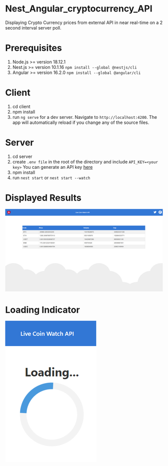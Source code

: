 # Nest_Angular_cryptocurrency_API
Displaying Crypto Currency prices from external API in near real-time on a 2 second interval server poll.
# Prerequisites
1. Node.js >= version 18.12.1
2. Nest.js >= version 10.1.16 `npm install --global @nestjs/cli`
3. Angular >= version 16.2.0 `npm install --global @angular/cli`
# Client
1. cd client
2. npm install
3. run `ng serve` for a dev server. Navigate to `http://localhost:4200`. The app will automatically reload if you change any of the source files.
# Server
1. cd server
2. create `.env file` in the root of the directory and include `API_KEY=<your key>` You can generate an API key [here](https://livecoinwatch.com/tools/api)
3. npm install
4. run `nest start` or `nest start --watch`
# Displayed Results
![Landing.png](client/src/assets/Landing.png)
# Loading Indicator
![Loading.png](client/src/assets/Loading.png)
